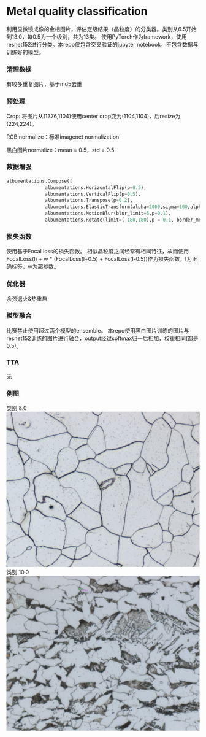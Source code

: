 # Metal quality classification

利用显微镜成像的金相图片，评估定级结果（晶粒度）的分类器。类别从6.5开始到13.0，每0.5为一个级别，共为13类。
使用PyTorch作为framework，使用resnet152进行分类。本repo仅包含交叉验证的jupyter notebook，不包含数据与训练好的模型。
### 清理数据
有较多重复图片，基于md5去重

### 预处理
Crop:     将图片从(1376,1104)使用center crop变为(1104,1104)，后resize为(224,224)。

RGB normalize：标准imagenet normalization

黑白图片normalize：mean = 0.5，std = 0.5
### 数据增强
```python
albumentations.Compose([
              albumentations.HorizontalFlip(p=0.5),
              albumentations.VerticalFlip(p=0.5),
              albumentations.Transpose(p=0.2),
              albumentations.ElasticTransform(alpha=2000,sigma=100,alpha_affine=1,p=0.2),
              albumentations.MotionBlur(blur_limit=5,p=0.1),
              albumentations.Rotate(limit=(-180,180),p = 0.1, border_mode=cv2.BORDER_WRAP)])
```
### 损失函数
使用基于Focal loss的损失函数。
相似晶粒度之间经常有相同特征，故而使用FocalLoss(l) + w * (FocalLoss(l+0.5) + FocalLoss(l-0.5))作为损失函数，l为正确标签，w为超参数。
### 优化器
余弦退火&热重启
### 模型融合
比赛禁止使用超过两个模型的ensemble。
本repo使用黑白图片训练的图片与resnet152训练的图片进行融合，output经过softmax归一后相加，权重相同(都是0.5)。

### TTA
无


### 例图
类别 8.0
![8.0](https://github.com/Wooooprime/Metal-quality-classification/blob/main/Sample%20data/100-101-8.0-500x.jpg)
类别 10.0
![10.0](https://github.com/Wooooprime/Metal-quality-classification/blob/main/Sample%20data/100-100-10.0-500x.jpg)

